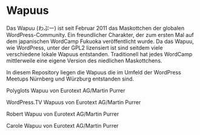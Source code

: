 # Wapuus
Das Wapuu (わぷー) ist seit Februar 2011 das Maskottchen der globalen WordPress-Community. Ein freundlicher Charakter, der zum ersten Mal auf dem japanischen WordCamp Fukuoka veröffentlicht wurde. Da das Wapuu, wie WordPress, unter der GPL2 lizensiert ist sind seitdem viele verschiedene lokale Wapuus entstanden. Traditionell hat jedes WordCamp mittlerweile eine eigene Version des niedlichen Maskottchens.


In diesem Repository liegen die Wapuus die im Umfeld der WordPress Meetups Nürnberg und Würzburg entstanden sind.


Polyglots Wapuu von Eurotext AG/Martin Purrer

WordPress.TV Wapuus von Eurotext AG/Martin Purrer

Robert Wapuu von Eurotext AG/Martin Purrer

Carole Wapuu von Eurotext AG/Martin Purrer

